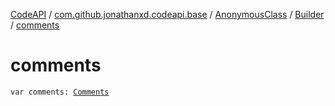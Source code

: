 [CodeAPI](../../../index.md) / [com.github.jonathanxd.codeapi.base](../../index.md) / [AnonymousClass](../index.md) / [Builder](index.md) / [comments](.)

# comments

`var comments: `[`Comments`](../../../com.github.jonathanxd.codeapi.base.comment/-comments/index.md)